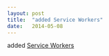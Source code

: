 ```yaml
---
layout: post
title:  "added Service Workers"
date:   2014-05-08
---
```


added <a href="http://www.w3.org/TR/service-workers/">Service Workers</a>

